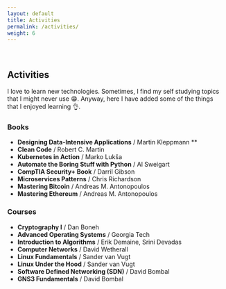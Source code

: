 ```yaml
---
layout: default
title: Activities 
permalink: /activities/
weight: 6
---
```

<br/>

## **Activities**
I love to learn new technologies. Sometimes, I find my self studying 
topics that I might never use :grin:. Anyway, here I have added some of the things that 
I enjoyed learning :ok_hand:.

### Books
- **Designing Data-Intensive Applications** / Martin Kleppmann **
- **Clean Code** / Robert C. Martin
- **Kubernetes in Action** / Marko Lukša
- **Automate the Boring Stuff with Python** / Al Sweigart
- **CompTIA Security+ Book** / Darril Gibson
- **Microservices Patterns** / Chris Richardson
- **Mastering Bitcoin** / Andreas M. Antonopoulos
- **Mastering Ethereum** / Andreas M. Antonopoulos 

### Courses
- **Cryptography I** / Dan Boneh 
- **Advanced Operating Systems** / Georgia Tech
- **Introduction to Algorithms** / Erik Demaine, Srini Devadas
- **Computer Networks** / David Wetherall
- **Linux Fundamentals** / Sander van Vugt
- **Linux Under the Hood** / Sander van Vugt
- **Software Defined Networking (SDN)** / David Bombal
- **GNS3 Fundamentals** / David Bombal
